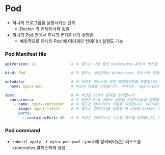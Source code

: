 # Pod
* 하나의 프로그램을 실행시키는 단위
    * Docker 의 컨테이너와 동일
* 하나의 Pod 안에서 하나의 컨테이너가 실행됨
    * 예외적으로 하나의 Pod 에 여러개의 컨테이너 실행도 가능

### Pod Manifest file
```yaml
apiVersion: v1                # 이 필드는 사용 중인 Kubernetes API의 버전을 지정합니다. v1은 가장 기본적인 Kubernetes API 버전 중 하나입니다.

kind: Pod                     # 이 필드는 생성하려는 Kubernetes 리소스의 유형을 지정합니다. 여기서는 Pod를 생성합니다.

metadata:                     # 이 섹션은 리소스에 대한 메타데이터를 포함합니다.
  name: nginx-pod             # Pod의 이름을 지정합니다. 여기서는 'nginx-pod'라는 이름을 사용합니다.

spec:                         # 이 섹션은 Pod의 동작을 정의합니다.
  containers:                 # 이 섹션은 Pod 내에서 실행될 컨테이너들을 정의합니다.
    - name: nginx-container   # 이 필드는 컨테이너의 이름을 지정합니다. 여기서는 'nginx-container'라는 이름을 사용합니다.
      image: nginx:latest     # 이 필드는 컨테이너를 실행할 때 사용할 Docker 이미지를 지정합니다. 여기서는 'nginx:latest' 이미지를 사용합니다.  
      ports:
        - containerPort: 80   # 이 섹션은 컨테이너가 수신할 포트를 정의합니다. 여기서는 80번 포트를 사용하여 HTTP 트래픽을 수신합니다.     
```

### Pod command
* `kubectl apply -f nginx-pod.yaml` : yaml 에 정의되어있는 리소스를 kubernetes 클러스터에 생성
